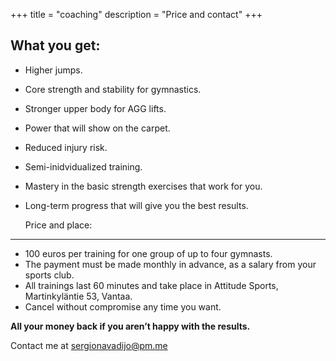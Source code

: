 +++
title = "coaching"
description = "Price and contact"
+++

  What you get:
---
* Higher jumps.
* Core strength and stability for gymnastics.
* Stronger upper body for AGG lifts.
* Power that will show on the carpet.
* Reduced injury risk.
* Semi-inidvidualized training.
* Mastery in the basic strength exercises that work for you.
* Long-term progress that will give you the best results.

  Price and place:
---
* 100 euros per training for one group of up to four gymnasts.
* The payment must be made monthly in advance, as a salary from your sports club.
* All trainings last 60 minutes and take place in Attitude Sports, Martinkyläntie 53, Vantaa.
* Cancel without compromise any time you want.


**All your money back if you aren’t happy with the results.**

Contact me at <sergionavadijo@pm.me>